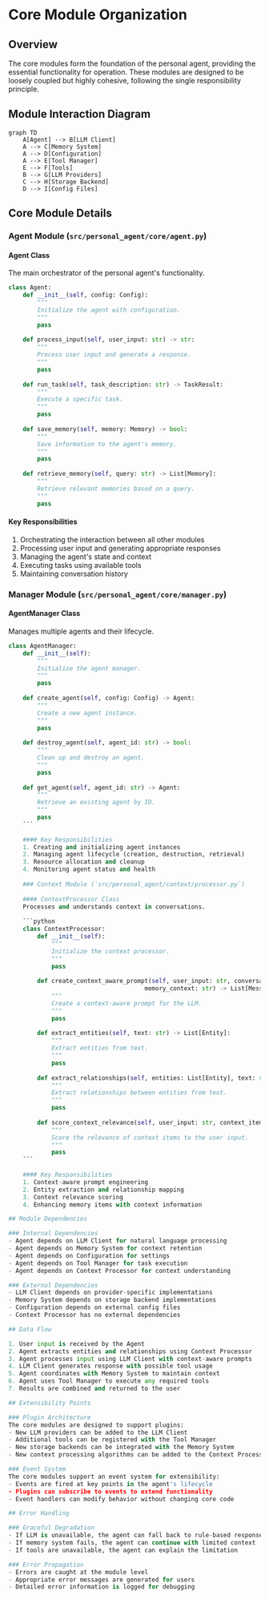 # Core Module Organization

## Overview
The core modules form the foundation of the personal agent, providing the essential functionality for operation. These modules are designed to be loosely coupled but highly cohesive, following the single responsibility principle.

## Module Interaction Diagram

```mermaid
graph TD
    A[Agent] --> B[LLM Client]
    A --> C[Memory System]
    A --> D[Configuration]
    A --> E[Tool Manager]
    E --> F[Tools]
    B --> G[LLM Providers]
    C --> H[Storage Backend]
    D --> I[Config Files]
```

## Core Module Details

### Agent Module (`src/personal_agent/core/agent.py`)

#### Agent Class
The main orchestrator of the personal agent's functionality.

```python
class Agent:
    def __init__(self, config: Config):
        """
        Initialize the agent with configuration.
        """
        pass
    
    def process_input(self, user_input: str) -> str:
        """
        Process user input and generate a response.
        """
        pass
    
    def run_task(self, task_description: str) -> TaskResult:
        """
        Execute a specific task.
        """
        pass
    
    def save_memory(self, memory: Memory) -> bool:
        """
        Save information to the agent's memory.
        """
        pass
    
    def retrieve_memory(self, query: str) -> List[Memory]:
        """
        Retrieve relevant memories based on a query.
        """
        pass
```

#### Key Responsibilities
1. Orchestrating the interaction between all other modules
2. Processing user input and generating appropriate responses
3. Managing the agent's state and context
4. Executing tasks using available tools
5. Maintaining conversation history

### Manager Module (`src/personal_agent/core/manager.py`)

#### AgentManager Class
Manages multiple agents and their lifecycle.

```python
class AgentManager:
    def __init__(self):
        """
        Initialize the agent manager.
        """
        pass
    
    def create_agent(self, config: Config) -> Agent:
        """
        Create a new agent instance.
        """
        pass
    
    def destroy_agent(self, agent_id: str) -> bool:
        """
        Clean up and destroy an agent.
        """
        pass
    
    def get_agent(self, agent_id: str) -> Agent:
        """
        Retrieve an existing agent by ID.
        """
        pass
    ```
    
    #### Key Responsibilities
    1. Creating and initializing agent instances
    2. Managing agent lifecycle (creation, destruction, retrieval)
    3. Resource allocation and cleanup
    4. Monitoring agent status and health
    
    ### Context Module (`src/personal_agent/context/processor.py`)
    
    #### ContextProcessor Class
    Processes and understands context in conversations.
    
    ```python
    class ContextProcessor:
        def __init__(self):
            """
            Initialize the context processor.
            """
            pass
        
        def create_context_aware_prompt(self, user_input: str, conversation_history: List[Dict[str, str]],
                                      memory_context: str) -> List[Message]:
            """
            Create a context-aware prompt for the LLM.
            """
            pass
        
        def extract_entities(self, text: str) -> List[Entity]:
            """
            Extract entities from text.
            """
            pass
        
        def extract_relationships(self, entities: List[Entity], text: str) -> List[Relationship]:
            """
            Extract relationships between entities from text.
            """
            pass
        
        def score_context_relevance(self, user_input: str, context_items: List[MemoryItem]) -> List[Tuple[MemoryItem, ContextRelevanceScore]]:
            """
            Score the relevance of context items to the user input.
            """
            pass
    ```
    
    #### Key Responsibilities
    1. Context-aware prompt engineering
    2. Entity extraction and relationship mapping
    3. Context relevance scoring
    4. Enhancing memory items with context information

## Module Dependencies

### Internal Dependencies
- Agent depends on LLM Client for natural language processing
- Agent depends on Memory System for context retention
- Agent depends on Configuration for settings
- Agent depends on Tool Manager for task execution
- Agent depends on Context Processor for context understanding

### External Dependencies
- LLM Client depends on provider-specific implementations
- Memory System depends on storage backend implementations
- Configuration depends on external config files
- Context Processor has no external dependencies

## Data Flow

1. User input is received by the Agent
2. Agent extracts entities and relationships using Context Processor
3. Agent processes input using LLM Client with context-aware prompts
4. LLM Client generates response with possible tool usage
5. Agent coordinates with Memory System to maintain context
6. Agent uses Tool Manager to execute any required tools
7. Results are combined and returned to the user

## Extensibility Points

### Plugin Architecture
The core modules are designed to support plugins:
- New LLM providers can be added to the LLM Client
- Additional tools can be registered with the Tool Manager
- New storage backends can be integrated with the Memory System
- New context processing algorithms can be added to the Context Processor

### Event System
The core modules support an event system for extensibility:
- Events are fired at key points in the agent's lifecycle
- Plugins can subscribe to events to extend functionality
- Event handlers can modify behavior without changing core code

## Error Handling

### Graceful Degradation
- If LLM is unavailable, the agent can fall back to rule-based responses
- If memory system fails, the agent can continue with limited context
- If tools are unavailable, the agent can explain the limitation

### Error Propagation
- Errors are caught at the module level
- Appropriate error messages are generated for users
- Detailed error information is logged for debugging